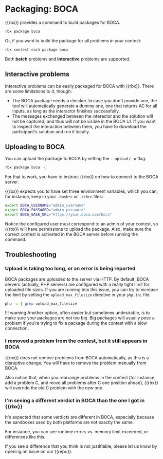 # Packaging: BOCA

{{rbx}} provides a command to build packages for BOCA.

```bash
rbx package boca
```

Or, if you want to build the package for all problems in your contest:

```bash
rbx contest each package boca
```

Both **batch** problems and **interactive** problems are supported.

## Interactive problems

Interactive problems can be easily packaged for BOCA with {{rbx}}. There are some limitations to it, though:

- The BOCA package needs a checker. In case you don't provide one, the tool will automatically generate a dummy one,
  one that returns AC for all inputs, as long as the interactor finishes successfully.
- The messages exchanged between the interactor and the solution will not be captured, and thus will not be visible
  in the BOCA UI. If you want to inspect the interaction between them, you have to download the participant's
  solution and run it locally.

## Uploading to BOCA

You can upload the package to BOCA by setting the `--upload` / `-u` flag.

```bash
rbx package boca -u
```

For that to work, you have to instruct {{rbx}} on how to connect to the BOCA server.

{{rbx}} expects you to have set three environment variables, which you can, for instance, keep in your `.bashrc` or `.zshrc` files:

```bash
export BOCA_USERNAME="admin_username"
export BOCA_PASSWORD="admin_password"
export BOCA_BASE_URL="https://your.boca.com/boca"
```

Notice the configured user must correspond to an admin of your contest, so {{rbx}} will have permissions to upload
the package. Also, make sure the correct contest is activated in the BOCA server before running the command.


## Troubleshooting

### Upload is taking too long, or an error is being reported

BOCA packages are uploaded to the server via HTTP. By default, BOCA servers (actually, PHP servers) are configured
with a really tight limit for uploaded file sizes. If you are running into this issue, you can try to increase the
limit by setting the `upload_max_filesize` directive in your `php.ini` file.

```bash
php -i | grep upload_max_filesize
```

!!! warning
    Another option, often easier but sometimes undesirable, is to make sure your packages are not too big. Big
    packages will usually pose a problem if you're trying to fix a package during the contest with a slow connection.

### I removed a problem from the contest, but it still appears in BOCA

{{rbx}} does not remove problems from BOCA automatically, as this is a disruptive change. You will have to remove
the problem manually from BOCA.

Also notice that, when you rearrange problems in the contest (for instance, add a problem C, and move all problems
after C one position ahead), {{rbx}} will override the old C problem with the new one.

### I'm seeing a different verdict in BOCA than the one I got in {{rbx}}

It's expected that some verdicts are different in BOCA, especially because the sandboxes used by both platforms
are not exactly the same.

For instance, you can see runtime errors vs. memory limit exceeded, or differences like this.

If you see a difference that you think is not justifiable, please let us know by opening an issue on our {{repo}}.
